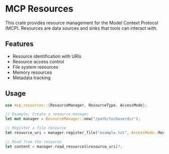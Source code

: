 # MCP Resources

This crate provides resource management for the Model Context Protocol (MCP). Resources are data sources and sinks that tools can interact with.

## Features

- Resource identification with URIs
- Resource access control
- File system resources
- Memory resources
- Metadata tracking

## Usage

```rust
use mcp_resources::{ResourceManager, ResourceType, AccessMode};

// Example: Create a resource manager
let mut manager = ResourceManager::new("/path/to/base/dir");

// Register a file resource
let resource_uri = manager.register_file("example.txt", AccessMode::ReadOnly);

// Read from the resource
let content = manager.read_resource(&resource_uri)?;
```
